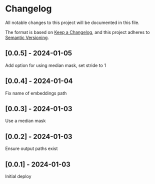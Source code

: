 # Changelog
All notable changes to this project will be documented in this file.

The format is based on [Keep a Changelog](https://keepachangelog.com/en/1.0.0/),
and this project adheres to [Semantic Versioning](https://semver.org/spec/v2.0.0.html).

## [0.0.5] - 2024-01-05
Add option for using median mask, set stride to 1

## [0.0.4] - 2024-01-04
Fix name of embeddings path

## [0.0.3] - 2024-01-03
Use a median mask

## [0.0.2] - 2024-01-03
Ensure output paths exist

## [0.0.1] - 2024-01-03
Initial deploy
